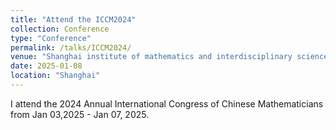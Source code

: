 ```yaml
---
title: "Attend the ICCM2024"
collection: Conference
type: "Conference"
permalink: /talks/ICCM2024/
venue: "Shanghai institute of mathematics and interdisciplinary sciences"
date: 2025-01-08
location: "Shanghai"
---
```



I attend the 2024 Annual International Congress of Chinese Mathematicians from Jan 03,2025 - Jan 07, 2025.
